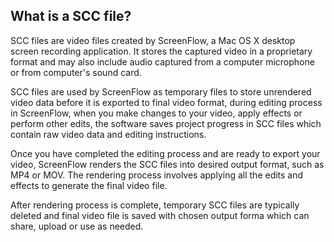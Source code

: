## What is a SCC file?

SCC files are video files created by ScreenFlow, a Mac OS X desktop screen recording application. It stores the captured video in a proprietary format and may also include audio captured from a computer microphone or from computer's sound card.

SCC files are used by ScreenFlow as temporary files to store unrendered video data before it is exported to final video format, during editing process in ScreenFlow, when you make changes to your video, apply effects or perform other edits, the software saves project progress in SCC files which contain raw video data and editing instructions.

Once you have completed the editing process and are ready to export your video, ScreenFlow renders the SCC files into desired output format, such as MP4 or MOV. The rendering process involves applying all the edits and effects to generate the final video file.

After rendering process is complete, temporary SCC files are typically deleted and final video file is saved with chosen output forma which can share, upload or use as needed.
